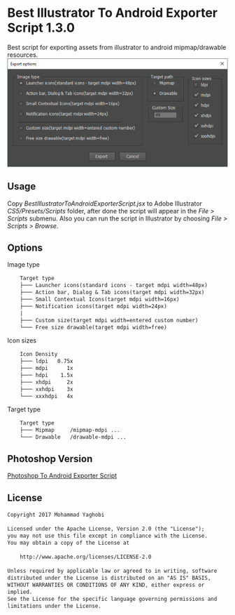 Best Illustrator To Android Exporter Script 1.3.0
=================================

Best script for exporting assets from illustrator to android mipmap/drawable resources.<br>
![Alt text](/screenshot/shot1.png?raw=true "ScreenShot")

Usage
---
Copy *BestIllustratorToAndroidExporterScript.jsx* to Adobe Illustrator *CS5/Presets/Scripts* folder, after done the script will appear in the *File > Scripts* submenu.
Also you can run the script in Illustrator by choosing *File > Scripts > Browse*.

Options
---
Image type
```
	Target type
	├─── Launcher icons(standard icons - target mdpi width=48px)
	├─── Action bar, Dialog & Tab icons(target mdpi width=32px)
	├─── Small Contextual Icons(target mdpi width=16px)
	├─── Notification icons(target mdpi width=24px)
	|
	├─── Custom size(target mdpi width=entered custom number)
	└─── Free size drawable(target mdpi width=free)
```

Icon sizes
```
	Icon Density
	├─── ldpi   0.75x
	├─── mdpi      1x
	├─── hdpi    1.5x
	├─── xhdpi     2x
	├─── xxhdpi    3x
	└─── xxxhdpi   4x
```

Target type
```
	Target type
	├─── Mipmap		/mipmap-mdpi ...
	└─── Drawable	/drawable-mdpi ...
```


Photoshop Version
---
[Photoshop To Android Exporter Script](https://github.com/myaghobi/Best-Photoshop-To-Android-Exporter-Script/ "Photoshop To Android Exporter Script")

License
---
```
Copyright 2017 Mohammad Yaghobi

Licensed under the Apache License, Version 2.0 (the "License");
you may not use this file except in compliance with the License.
You may obtain a copy of the License at

    http://www.apache.org/licenses/LICENSE-2.0

Unless required by applicable law or agreed to in writing, software
distributed under the License is distributed on an "AS IS" BASIS,
WITHOUT WARRANTIES OR CONDITIONS OF ANY KIND, either express or implied.
See the License for the specific language governing permissions and
limitations under the License.
```
